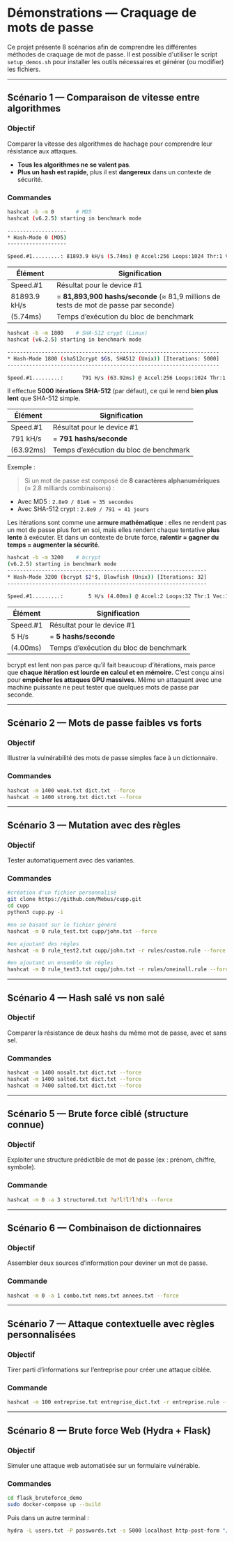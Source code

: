 # Démonstrations — Craquage de mots de passe

Ce projet présente 8 scénarios afin de comprendre les différentes méthodes de craquage de mot de passe.
Il est possible d'utiliser le script `setup_demos.sh` pour installer les outils nécessaires et générer (ou modifier) les fichiers.

---

## Scénario 1 — Comparaison de vitesse entre algorithmes

### Objectif  

Comparer la vitesse des algorithmes de hachage pour comprendre leur résistance aux attaques.

- **Tous les algorithmes ne se valent pas**.
- **Plus un hash est rapide**, plus il est **dangereux** dans un contexte de sécurité.

### Commandes

```bash
hashcat -b -m 0       # MD5
hashcat (v6.2.5) starting in benchmark mode

-------------------
* Hash-Mode 0 (MD5)
-------------------

Speed.#1.........: 81893.9 kH/s (5.74ms) @ Accel:256 Loops:1024 Thr:1 Vec:8

```

| Élément      | Signification                                                |
| ------------ | ------------------------------------------------------------ |
| Speed.#1     | Résultat pour le device #1                                   |
| 81893.9 kH/s | = **81,893,900 hashs/seconde** (≈ 81,9 millions de tests de mot de passe par seconde) |
| (5.74ms)     | Temps d’exécution du bloc de benchmark                       |



```bash
hashcat -b -m 1800    # SHA-512 crypt (Linux)
hashcat (v6.2.5) starting in benchmark mode

--------------------------------------------------------------------
* Hash-Mode 1800 (sha512crypt $6$, SHA512 (Unix)) [Iterations: 5000]
--------------------------------------------------------------------

Speed.#1.........:      791 H/s (63.92ms) @ Accel:256 Loops:1024 Thr:1 Vec:4

```

Il effectue **5000 itérations SHA-512** (par défaut), ce qui le rend **bien plus lent** que SHA-512 simple.

| Élément      | Signification                          |
| ------------ | -------------------------------------- |
| Speed.#1     | Résultat pour le device #1             |
| 791 kH/s     | = **791 hashs/seconde**                |
| (63.92ms)    | Temps d’exécution du bloc de benchmark |

Exemple :

> Si un mot de passe est composé de **8 caractères alphanumériques** (≈ 2.8 milliards combinaisons) :

- Avec MD5 :
   `2.8e9 / 81e6 ≈ 35 secondes`
- Avec SHA-512 crypt :
   `2.8e9 / 791 ≈ 41 jours`

Les itérations sont comme une **armure mathématique** : elles ne rendent pas un mot de passe plus fort en soi, mais elles rendent chaque tentative **plus lente** à exécuter. Et dans un contexte de brute force, **ralentir = gagner du temps = augmenter la sécurité**.

```bash
hashcat -b -m 3200    # bcrypt
(v6.2.5) starting in benchmark mode
----------------------------------------------------------------
* Hash-Mode 3200 (bcrypt $2*$, Blowfish (Unix)) [Iterations: 32]
----------------------------------------------------------------

Speed.#1.........:        5 H/s (4.00ms) @ Accel:2 Loops:32 Thr:1 Vec:1

```

| Élément      | Signification                          |
| ------------ | -------------------------------------- |
| Speed.#1     | Résultat pour le device #1             |
| 5 H/s        | = **5 hashs/seconde**                  |
| (4.00ms)     | Temps d’exécution du bloc de benchmark |

bcrypt est lent non pas parce qu’il fait beaucoup d’itérations, mais parce que **chaque itération est lourde en calcul et en mémoire.**
C’est conçu ainsi pour **empêcher les attaques GPU massives**.
Même un attaquant avec une machine puissante ne peut tester que quelques mots de passe par seconde.

---

## Scénario 2 — Mots de passe faibles vs forts

### Objectif  

Illustrer la vulnérabilité des mots de passe simples face à un dictionnaire.

### Commandes

```bash
hashcat -m 1400 weak.txt dict.txt --force
hashcat -m 1400 strong.txt dict.txt --force
```

---

## Scénario 3 — Mutation avec des règles

### Objectif  

Tester automatiquement avec des variantes.

### Commandes

```bash
#création d'un fichier personnalisé
git clone https://github.com/Mebus/cupp.git
cd cupp
python3 cupp.py -i

#en se basant sur le fichier généré
hashcat -m 0 rule_test.txt cupp/john.txt --force

#en ajoutant des règles
hashcat -m 0 rule_test2.txt cupp/john.txt -r rules/custom.rule --force

#en ajoutant un ensemble de règles
hashcat -m 0 rule_test3.txt cupp/john.txt -r rules/oneinall.rule --force
```

---

## Scénario 4 — Hash salé vs non salé

### Objectif  

Comparer la résistance de deux hashs du même mot de passe, avec et sans sel.

### Commandes

```bash
hashcat -m 1400 nosalt.txt dict.txt --force
hashcat -m 1400 salted.txt dict.txt --force
hashcat -m 7400 salted.txt dict.txt --force
```

---

## Scénario 5 — Brute force ciblé (structure connue)

### Objectif  

Exploiter une structure prédictible de mot de passe (ex : prénom, chiffre, symbole).

### Commande

```bash
hashcat -m 0 -a 3 structured.txt ?u?l?l?l?d?s --force
```

---

## Scénario 6 — Combinaison de dictionnaires

### Objectif  

Assembler deux sources d’information pour deviner un mot de passe.

### Commande

```bash
hashcat -m 0 -a 1 combo.txt noms.txt annees.txt --force
```

---

## Scénario 7 — Attaque contextuelle avec règles personnalisées

### Objectif  

Tirer parti d’informations sur l’entreprise pour créer une attaque ciblée.

### Commande

```bash
hashcat -m 100 entreprise.txt entreprise_dict.txt -r entreprise.rule --force
```

---

## Scénario 8 — Brute force Web (Hydra + Flask)

### Objectif  

Simuler une attaque web automatisée sur un formulaire vulnérable.

### Commandes

```bash
cd flask_bruteforce_demo
sudo docker-compose up --build
```

Puis dans un autre terminal :

```bash
hydra -L users.txt -P passwords.txt -s 5000 localhost http-post-form "/login:login=^USER^&password=^PASS^:Identifiant incorrect"
```

